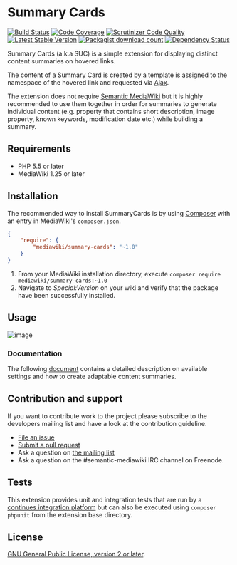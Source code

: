 # Summary Cards

[![Build Status](https://secure.travis-ci.org/SemanticMediaWiki/SummaryCards.svg?branch=master)](http://travis-ci.org/SemanticMediaWiki/SummaryCards)
[![Code Coverage](https://scrutinizer-ci.com/g/SemanticMediaWiki/SummaryCards/badges/coverage.png?b=master)](https://scrutinizer-ci.com/g/SemanticMediaWiki/SummaryCards/?branch=master)
[![Scrutinizer Code Quality](https://scrutinizer-ci.com/g/SemanticMediaWiki/SummaryCards/badges/quality-score.png?b=master)](https://scrutinizer-ci.com/g/SemanticMediaWiki/SummaryCards/?branch=master)
[![Latest Stable Version](https://poser.pugx.org/mediawiki/summary-cards/version.png)](https://packagist.org/packages/mediawiki/summary-cards)
[![Packagist download count](https://poser.pugx.org/mediawiki/summary-cards/d/total.png)](https://packagist.org/packages/mediawiki/summary-cards)
[![Dependency Status](https://www.versioneye.com/php/mediawiki:summary-cards/badge.png)](https://www.versioneye.com/php/mediawiki:summary-cards)

Summary Cards (a.k.a SUC) is a simple extension for displaying distinct content
summaries on hovered links.

The content of a Summary Card is created by a template is assigned to the namespace
of the hovered link and requested via [Ajax][ajax].

The extension does not require [Semantic MediaWiki][smw] but it is highly recommended to
use them together in order for summaries to generate individual content (e.g. property
that contains short description, image property, known keywords, modification date etc.)
while building a summary.

## Requirements

- PHP 5.5 or later
- MediaWiki 1.25 or later

## Installation

The recommended way to install SummaryCards is by using [Composer][composer] with
an entry in MediaWiki's `composer.json`.

```json
{
	"require": {
		"mediawiki/summary-cards": "~1.0"
	}
}
```
1. From your MediaWiki installation directory, execute
   `composer require mediawiki/summary-cards:~1.0`
2. Navigate to _Special:Version_ on your wiki and verify that the package
   have been successfully installed.

## Usage

![image](https://cloud.githubusercontent.com/assets/1245473/15775040/0033ad4c-2980-11e6-9514-007afc0ed630.png)

### Documentation

The following [document](docs/01-content-summaries.md) contains a detailed description on available settings
and how to create adaptable content summaries.

## Contribution and support

If you want to contribute work to the project please subscribe to the developers mailing list and
have a look at the contribution guideline.

* [File an issue](https://github.com/SemanticMediaWiki/SummaryCards/issues)
* [Submit a pull request](https://github.com/SemanticMediaWiki/SummaryCards/pulls)
* Ask a question on [the mailing list](https://semantic-mediawiki.org/wiki/Mailing_list)
* Ask a question on the #semantic-mediawiki IRC channel on Freenode.

## Tests

This extension provides unit and integration tests that are run by a [continues integration platform][travis]
but can also be executed using `composer phpunit` from the extension base directory.

## License

[GNU General Public License, version 2 or later][gpl-licence].

[gpl-licence]: https://www.gnu.org/copyleft/gpl.html
[travis]: https://travis-ci.org/SemanticMediaWiki/SummaryCards
[smw]: https://github.com/SemanticMediaWiki/SemanticMediaWiki
[composer]: https://getcomposer.org/
[ajax]: https://en.wikipedia.org/wiki/Ajax_(programming)
[temp]: https://github.com/SemanticMediaWiki/SummaryCards/blob/master/docs/templates.md
